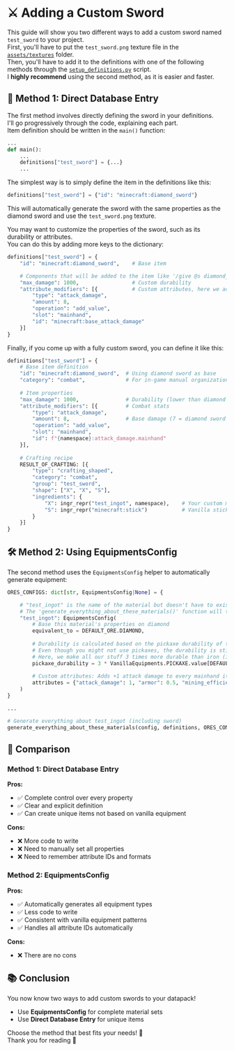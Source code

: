 
# ⚔️ Adding a Custom Sword
This guide will show you two different ways to add a custom sword named `test_sword` to your project.<br>
First, you'll have to put the `test_sword.png` texture file in the [`assets/textures`](../../assets/textures/) folder.<br>
Then, you'll have to add it to the definitions with one of the following methods through the [`setup_definitions.py`](../../user/setup_definitions.py) script.<br>
I **highly recommend** using the second method, as it is easier and faster.


## 📝 Method 1: Direct Database Entry
The first method involves directly defining the sword in your definitions.<br>
I'll go progressively through the code, explaining each part.<br>
Item definition should be written in the `main()` function:
```py
...
def main():
	...
	definitions["test_sword"] = {...}
	...
```

The simplest way is to simply define the item in the definitions like this:
```py
definitions["test_sword"] = {"id": "minecraft:diamond_sword"}
```
This will automatically generate the sword with the same properties as the diamond sword and use the `test_sword.png` texture.

You may want to customize the properties of the sword, such as its durability or attributes.<br>
You can do this by adding more keys to the dictionary:
```py
definitions["test_sword"] = {
	"id": "minecraft:diamond_sword",	# Base item

	# Components that will be added to the item like '/give @s diamond_sword[max_damage=1000,attribute_modifiers=[...]]'
	"max_damage": 1000,					# Custom durability
	"attribute_modifiers": [{			# Custom attributes, here we add 8 attack damage
		"type": "attack_damage",
		"amount": 8,
		"operation": "add_value",
		"slot": "mainhand",
		"id": "minecraft:base_attack_damage"
	}]
}
```

Finally, if you come up with a fully custom sword, you can define it like this:
```py
definitions["test_sword"] = {
	# Base item definition
	"id": "minecraft:diamond_sword",  # Using diamond sword as base
	"category": "combat",             # For in-game manual organization
	
	# Item properties
	"max_damage": 1000,               # Durability (lower than diamond sword)
	"attribute_modifiers": [{         # Combat stats
		"type": "attack_damage",
		"amount": 8,                  # Base damage (7 = diamond sword + 1)
		"operation": "add_value",
		"slot": "mainhand",
		"id": f"{namespace}:attack_damage.mainhand"
	}],
	
	# Crafting recipe
	RESULT_OF_CRAFTING: [{
		"type": "crafting_shaped",
		"category": "combat",
		"group": "test_sword",
		"shape": ["X", "X", "S"],
		"ingredients": {
			"X": ingr_repr("test_ingot", namespace),    # Your custom material (assuming you have a material named "test_ingot")
			"S": ingr_repr("minecraft:stick")           # Vanilla stick
		}
	}]
}
```


## 🛠️ Method 2: Using EquipmentsConfig
The second method uses the `EquipmentsConfig` helper to automatically generate equipment:

```py
ORES_CONFIGS: dict[str, EquipmentsConfig|None] = {

	# "test_ingot" is the name of the material but doesn't have to exist.
	# The 'generate_everything_about_these_materials()' function will try to find every stuff related to it in the textures folder tho, such as a "test_sword.png" texture.
	"test_ingot": EquipmentsConfig(
		# Base this material's properties on diamond
		equivalent_to = DEFAULT_ORE.DIAMOND,
		
		# Durability is calculated based on the pickaxe durability of the material it's equivalent to.
		# Even though you might not use pickaxes, the durability is still calculated based on the pickaxe durability.
		# Here, we make all our stuff 3 times more durable than iron (including the "test_sword" that we'll get)
		pickaxe_durability = 3 * VanillaEquipments.PICKAXE.value[DEFAULT_ORE.IRON]["durability"],
		
		# Custom attributes: Adds +1 attack damage to every mainhand item, +0.5 armor points to every armor, and increases mining speed by 20% to every mainhand item (pickaxe, axe, hoe, ...)
		attributes = {"attack_damage": 1, "armor": 0.5, "mining_efficiency": 0.2}
	)
}

...

# Generate everything about test_ingot (including sword)
generate_everything_about_these_materials(config, definitions, ORES_CONFIGS)
```


## 🔄 Comparison
### Method 1: Direct Database Entry
**Pros:**
- ✅ Complete control over every property
- ✅ Clear and explicit definition
- ✅ Can create unique items not based on vanilla equipment

**Cons:**
- ❌ More code to write
- ❌ Need to manually set all properties
- ❌ Need to remember attribute IDs and formats

### Method 2: EquipmentsConfig
**Pros:**
- ✅ Automatically generates all equipment types
- ✅ Less code to write
- ✅ Consistent with vanilla equipment patterns
- ✅ Handles all attribute IDs automatically

**Cons:**
- ❌ There are no cons


## 📚 Conclusion
You now know two ways to add custom swords to your datapack! 
- Use **EquipmentsConfig** for complete material sets
- Use **Direct Database Entry** for unique items

Choose the method that best fits your needs! 🎯<br>
Thank you for reading 🙌

